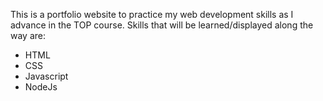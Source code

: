 This is a portfolio website to practice my web development skills as I advance in the TOP course.
Skills that will be learned/displayed along the way are:
- HTML
- CSS
- Javascript
- NodeJs